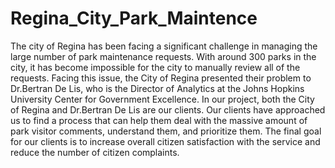 # Regina_City_Park_Maintence
The city of Regina has been facing a significant challenge in managing the large number of park maintenance requests. With around 300 parks in the city, it has become impossible for the city to manually review all of the requests. Facing this issue, the City of Regina presented their problem to Dr.Bertran De Lis, who is the Director of Analytics at the Johns Hopkins University Center for Government Excellence. In our project, both the City of Regina and Dr.Bertran De Lis are our clients. Our clients have approached us to find a process that can help them deal with the massive amount of park visitor comments, understand them, and prioritize them. The final goal for our clients is to increase overall citizen satisfaction with the service and reduce the number of citizen complaints.
